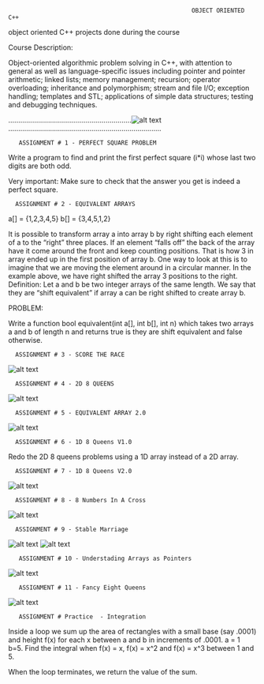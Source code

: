                                                         OBJECT ORIENTED C++

object oriented C++ projects  done during the course 

Course Description:

Object-oriented algorithmic problem solving in C++, with attention to general as well as language-specific issues including pointer and pointer arithmetic; linked lists; memory management; recursion; operator overloading; inheritance and polymorphism; stream and file I/O; exception handling; templates and STL; applications of simple data structures; testing and debugging techniques. 

  ..............................................................![alt text](https://www.freeiconspng.com/uploads/c--logo-icon-1.png).............................................................................

       ASSIGNMENT # 1 - PERFECT SQUARE PROBLEM
Write a program to find and print the first perfect square (i*i) whose last two digits are both odd.

Very important:
Make sure to check that the answer you get is indeed a perfect square.

      ASSIGNMENT # 2 - EQUIVALENT ARRAYS
a[] = {1,2,3,4,5}
b[] = {3,4,5,1,2}

It is possible to transform array a into array b by right shifting each element of a to the “right”
three places. If an element “falls off” the back of the array have it come around the front and
keep counting positions. That is how 3 in array ended up in the first position of array b. One
way to look at this is to imagine that we are moving the element around in a circular manner.
In the example above, we have right shifted the array 3 positions to the right.
Definition: Let a and b be two integer arrays of the same length. We say that they are “shift
equivalent” if array a can be right shifted to create array b.

PROBLEM:

Write a function
bool equivalent(int a[], int b[], int n)
which takes two arrays a and b of length n and returns true is they are shift equivalent and false
otherwise.   

      ASSIGNMENT # 3 - SCORE THE RACE

![alt text](https://i.imgur.com/KLPk5Ir.png?1)

      ASSIGNMENT # 4 - 2D 8 QUEENS 
![alt text](https://i.imgur.com/4oLFdWW.png)
      
      ASSIGNMENT # 5 - EQUIVALENT ARRAY 2.0
 ![alt text](https://i.imgur.com/bV3C19Z.png)     

      ASSIGNMENT # 6 - 1D 8 Queens V1.0
Redo the 2D 8 queens problems using a 1D array instead of a 2D array.

      ASSIGNMENT # 7 - 1D 8 Queens V2.0
 ![alt text](https://i.imgur.com/kBip7aI.png)   
 
      ASSIGNMENT # 8 - 8 Numbers In A Cross
 ![alt text](https://i.imgur.com/bQc8yQW.png) 
 
      ASSIGNMENT # 9 - Stable Marriage
 ![alt text](https://i.imgur.com/2DYhhpY.png)
 ![alt text](https://i.imgur.com/NLKkCVw.png) 
      
       ASSIGNMENT # 10 - Understading Arrays as Pointers 
 ![alt text](https://i.imgur.com/BD0U2ls.png)
    
       ASSIGNMENT # 11 - Fancy Eight Queens
 ![alt text](https://i.imgur.com/J7ti17N.png)
 
       ASSIGNMENT # Practice  - Integration
  Inside a loop we sum up the area of rectangles with a small base (say .0001) and
  height f(x) for each x between a and b in increments of .0001. a = 1 b=5. Find 
  the integral when f(x) = x, f(x) = x^2 and f(x) = x^3 between 1 and 5. 
  
  When the loop terminates, we return the value of the sum.
  

